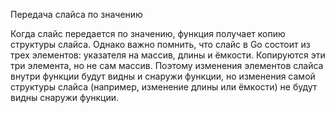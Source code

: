 Передача слайса по значению

Когда слайс передается по значению, функция получает копию структуры слайса. Однако важно помнить, что слайс в Go состоит из трех элементов: указателя на массив, длины и ёмкости. Копируются эти три элемента, но не сам массив. Поэтому изменения элементов слайса внутри функции будут видны и снаружи функции, но изменения самой структуры слайса (например, изменение длины или ёмкости) не будут видны снаружи функции.